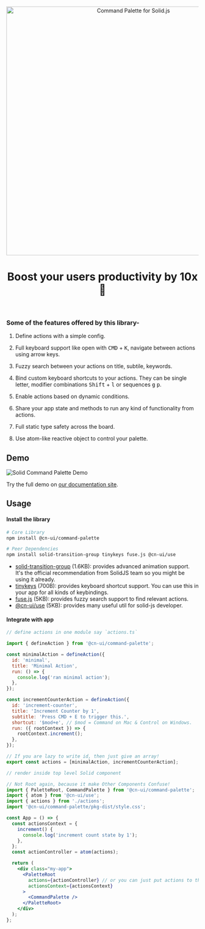 <p align="center">
  <br />
  <img src="./public/images/branding/logo-light-horizontal-large.png" width="650" alt="Command Palette for Solid.js" />
  <br />
</p>

<h1 align="center">Boost your users productivity by 10x 🚀</h1>

<br />

### Some of the features offered by this library-

1. Define actions with a simple config.
2. Full keyboard support like open with <kbd>CMD</kbd> + <kbd>K</kbd>, navigate between actions using arrow keys.
3. Fuzzy search between your actions on title, subtile, keywords.
4. Bind custom keyboard shortcuts to your actions. They can be single letter, modifier combinations <kbd>Shift</kbd> + <kbd>l</kbd> or sequences <kbd>g</kbd> <kbd>p</kbd>.
5. Enable actions based on dynamic conditions.
6. Share your app state and methods to run any kind of functionality from actions.
7. Full static type safety across the board.

8. Use atom-like reactive object to control your palette.

## Demo

![Solid Command Palette Demo](./public/images/demo-minimal.gif)

Try the full demo on [our documentation site](https://@cn-ui/command-palette.vercel.app/demo).

## Usage

#### Install the library

```sh
# Core Library
npm install @cn-ui/command-palette

# Peer Dependencies
npm install solid-transition-group tinykeys fuse.js @cn-ui/use
```

- [solid-transition-group](https://github.com/solidjs/solid-transition-group) (1.6KB): provides advanced animation support. It's the official recommendation from SolidJS team so you might be using it already.
- [tinykeys](https://github.com/jamiebuilds/tinykeys) (700B): provides keyboard shortcut support. You can use this in your app for all kinds of keybindings.
- [fuse.js](https://github.com/krisk/fuse) (5KB): provides fuzzy search support to find relevant actions.
- [@cn-ui/use](https://npm.im/@cn-ui/use) (5KB): provides many useful util for solid-js developer.

#### Integrate with app

```jsx
// define actions in one module say `actions.ts`

import { defineAction } from '@cn-ui/command-palette';

const minimalAction = defineAction({
  id: 'minimal',
  title: 'Minimal Action',
  run: () => {
    console.log('ran minimal action');
  },
});

const incrementCounterAction = defineAction({
  id: 'increment-counter',
  title: 'Increment Counter by 1',
  subtitle: 'Press CMD + E to trigger this.',
  shortcut: '$mod+e', // $mod = Command on Mac & Control on Windows.
  run: ({ rootContext }) => {
    rootContext.increment();
  },
});

// If you are lazy to write id, then just give an array!
export const actions = [minimalAction, incrementCounterAction];
```

```jsx
// render inside top level Solid component

// Not Root again, because it make Other Components Confuse!
import { PaletteRoot, CommandPalette } from '@cn-ui/command-palette';
import { atom } from '@cn-ui/use';
import { actions } from './actions';
import '@cn-ui/command-palette/pkg-dist/style.css';

const App = () => {
  const actionsContext = {
    increment() {
      console.log('increment count state by 1');
    },
  };
  const actionController = atom(actions);

  return (
    <div class="my-app">
      <PaletteRoot
        actions={actionController} // or you can just put actions to there without reactive
        actionsContext={actionsContext}
      >
        <CommandPalette />
      </PaletteRoot>
    </div>
  );
};
```
